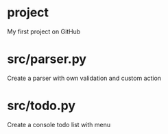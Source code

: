 # project
My first project on GitHub
# src/parser.py
Create a parser with own validation and custom action
# src/todo.py
Create a console todo list with menu
